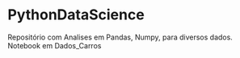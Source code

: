 # PythonDataScience
Repositório com Analises em Pandas, Numpy, para diversos dados.
Notebook em Dados_Carros
